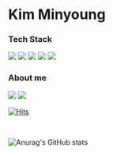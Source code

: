 # Kim Minyoung

### Tech Stack

<div>
<img src="https://img.shields.io/badge/JavaScript-F7DF1E?style=flat&logo=JavaScript&logoColor=white">
<img src="https://img.shields.io/badge/TypeScript-3178C6?style=flat&logo=TypeScript&logoColor=white">
<img src="https://img.shields.io/badge/React-61DAFB?style=flat&logo=React&logoColor=white">
  <img src="https://img.shields.io/badge/React Native-61DAFB?style=flat&logo=React Native&logoColor=white">
<img src="https://img.shields.io/badge/Next.js-000000?style=flat&logo=Next.js&logoColor=white"> 
</div>

### About me

<div>
<a href="https://velog.io/@alsendrha1/posts" target="_blank"><img src="https://img.shields.io/badge/Velog-20C997?style=flat&logo=Velog&logoColor=white"></a>
<a href="mailto:alsendrha@naver.com" target="_blank"><img src="https://img.shields.io/badge/Email-8B89CC?style=flat&logo=Mail.Ru&logoColor=white"></a>
</div>

[![Hits](https://hits.seeyoufarm.com/api/count/incr/badge.svg?url=https://github.com/alsendrha%2Fgjbae1212%2Fhit-counter&count_bg=%23000000&title_bg=%23FF0000&icon=&icon_color=%23FF0000&title=%EB%B0%A9%EB%AC%B8%EC%9E%90&edge_flat=false)](https://hits.seeyoufarm.com)

<br>

![Anurag's GitHub stats](https://github-readme-stats.vercel.app/api?username=alsendrha&theme=react&show_icons=true)
